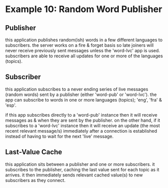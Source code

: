 # Example 10: Random Word Publisher

## Publisher

this application publishes random(ish) words in a few different languages to subscribers.
the server works on a fire & forget basis so late joiners will never receive previously
sent messages unless the 'word-lvc' app is used.
subscribers are able to receive all updates for one or more of the languages (topics).

## Subscriber

this application subscribes to a never ending series of live messages
(random words) sent by a publisher (either 'word-pub' or 'word-lvc').
the app can subscribe to words in one or more languages (topics);
'eng', 'fra' & 'esp'.

if this app subscribes directly to a 'word-pub' instance then it will receive
messages as & when they are sent by the publisher. on the other hand, if it
subscribes to a 'word-lvc' instance then it will receive an update (the most
recent relevant message/s) immediately after a connection is established instead
of having to wait for the next 'live' message.

## Last-Value Cache

this application sits between a publisher and one or more subscribers. it subscribes
to the publisher, caching the last value sent for each topic as it arrives. it then
immediately sends relevant cached value(s) to new subscribers as they connect.




